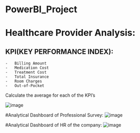 # PowerBI_Project
# Healthcare Provider Analysis:
## KPI(KEY PERFORMANCE INDEX):
    -	Billing Amount
    -	Medication Cost
    -	Treatment Cost
    -	Total Insurance
    -	Room Charges
    -	Out-of-Pocket
Calculate the average for each of the KPI’s

![image](https://github.com/user-attachments/assets/dcc20acd-8b1e-42e2-beac-1a12361f73d9)

#Analytical Dashboard of Professional Survey:
![image](https://github.com/user-attachments/assets/d6472783-fda0-4f7a-987a-65a1d9e7e30d)


#Analytical Dashboard of HR of the company:
![image](https://github.com/user-attachments/assets/74299ba1-fe23-425d-8280-32f95fdc80ec)


